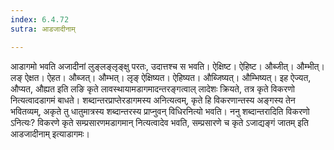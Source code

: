 ```yaml
---
index: 6.4.72
sutra: आडजादीनाम्

---
```

आडागमो भवति अजादीनां लुङ्लङ्लृङ्क्षु परतः, उदात्तश्च स भवति। ऐक्षिष्ट। ऐहिष्ट। औब्जीत्। औम्भीत्। लङ् ऐक्षत। ऐहत। औब्जत्। औम्भत्। लृङ् ऐक्षिष्यत। ऐहिष्यत। औब्जिष्यत्। औम्भिष्यत्। इह ऐज्यत, औप्यत, औह्यत इति लङि कृते लावस्थायामडागमादन्तरङ्गत्वाल् लादेशः क्रियते, तत्र कृते विकरणो नित्यत्वादडागमं बाधते। शब्दान्तरप्राप्तेरडागमस्य अनित्यत्वम्, कृते हि विकरणान्तस्य अङ्गस्य तेन भवितव्यम्, अकृते तु धातुमात्रस्य शब्दान्तरस्य प्राप्नुवन् विधिरनित्यो भवति। ननु शब्दान्तरादिति विकरणो ऽनित्यः? विकरणे कृते सम्प्रसारणमडागमान् नित्यत्वादेव भवति, सम्प्रसारणे च कृते ऽजाद्यङ्गं जातम् इति आडजादीनाम् इत्याडागमः।